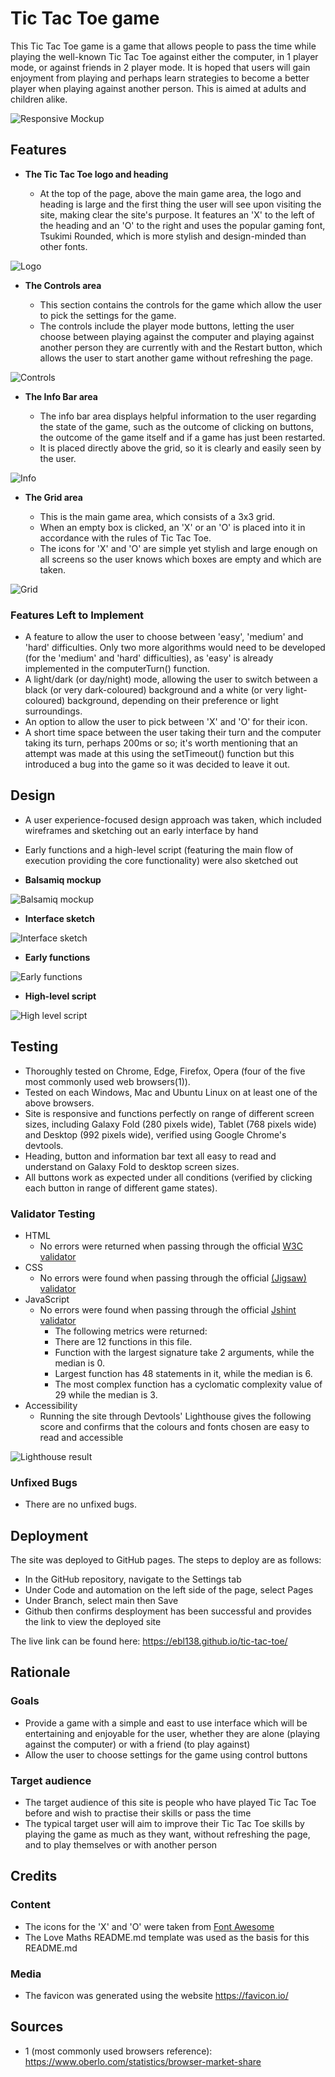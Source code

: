 # Tic Tac Toe game

This Tic Tac Toe game is a game that allows people to pass the time while playing the well-known Tic Tac Toe against either the computer, in 1 player mode, or against friends in 2 player mode. It is hoped that users will gain enjoyment from playing and perhaps learn strategies to become a better player when playing against another person. This is aimed at adults and children alike.

![Responsive Mockup](media/tic-tac-toe-responsive-mockup.png)

## Features 

- __The Tic Tac Toe logo and heading__

  - At the top of the page, above the main game area, the logo and heading is large and the first thing the user will see upon visiting the site, making clear the site's purpose. It features an 'X' to the left of the heading and an 'O' to the right and uses the popular gaming font, Tsukimi Rounded, which is more stylish and design-minded than other fonts.

![Logo](media/tic-tac-toe-logo-heading.png)

- __The Controls area__

  - This section contains the controls for the game which allow the user to pick the settings for the game.
  - The controls include the player mode buttons, letting the user choose between playing against the computer and playing against another person they are currently with and the Restart button, which allows the user to start another game without refreshing the page.

![Controls](media/controls-area.png)

- __The Info Bar area__

  - The info bar area displays helpful information to the user regarding the state of the game, such as the outcome of clicking on buttons, the outcome of the game itself and if a game has just been restarted.
  - It is placed directly above the grid, so it is clearly and easily seen by the user.

![Info](media/info-bar.png)

- __The Grid area__

  - This is the main game area, which consists of a 3x3 grid.
  - When an empty box is clicked, an 'X' or an 'O' is placed into it in accordance with the rules of Tic Tac Toe.
  - The icons for 'X' and 'O' are simple yet stylish and large enough on all screens so the user knows which boxes are empty and which are taken.

![Grid](media/grid-area.png)

### Features Left to Implement

- A feature to allow the user to choose between 'easy', 'medium' and 'hard' difficulties. Only two more algorithms would need to be developed (for the 'medium' and 'hard' difficulties), as 'easy' is already implemented in the computerTurn() function.
- A light/dark (or day/night) mode, allowing the user to switch between a black (or very dark-coloured) background and a white (or very light-coloured) background, depending on their preference or light surroundings.
- An option to allow the user to pick between 'X' and 'O' for their icon.
- A short time space between the user taking their turn and the computer taking its turn, perhaps 200ms or so; it's worth mentioning that an attempt was made at this using the setTimeout() function but this introduced a bug into the game so it was decided to leave it out.

## Design

- A user experience-focused design approach was taken, which included wireframes and sketching out an early interface by hand
- Early functions and a high-level script (featuring the main flow of execution providing the core functionality) were also sketched out

- __Balsamiq mockup__

![Balsamiq mockup](media/balsamiq-mockup.png)

- __Interface sketch__

![Interface sketch](media/interface-sketch.png)

- __Early functions__

![Early functions](media/early-functions.png)

- __High-level script__

![High level script](media/high-level-script.png)

## Testing 

- Thoroughly tested on Chrome, Edge, Firefox, Opera (four of the five most commonly used web browsers(1)).
- Tested on each Windows, Mac and Ubuntu Linux on at least one of the above browsers.
- Site is responsive and functions perfectly on range of different screen sizes, including Galaxy Fold (280 pixels wide), Tablet (768 pixels wide) and Desktop (992 pixels wide), verified using Google Chrome's devtools.
- Heading, button and information bar text all easy to read and understand on Galaxy Fold to desktop screen sizes.
- All buttons work as expected under all conditions (verified by clicking each button in range of different game states).

### Validator Testing 

- HTML
    - No errors were returned when passing through the official [W3C validator](https://validator.w3.org/nu/?showsource=yes&doc=https%3A%2F%2Febl138.github.io%2Ftic-tac-toe%2F)
- CSS
    - No errors were found when passing through the official [(Jigsaw) validator](https://jigsaw.w3.org/css-validator/validator?uri=https%3A%2F%2Febl138.github.io%2Ftic-tac-toe%2F&profile=css3svg&usermedium=all&warning=1&vextwarning=&lang=en)
- JavaScript
    - No errors were found when passing through the official [Jshint validator](https://jshint.com/)
      - The following metrics were returned: 
      - There are 12 functions in this file.
      - Function with the largest signature take 2 arguments, while the median is 0.
      - Largest function has 48 statements in it, while the median is 6.
      - The most complex function has a cyclomatic complexity value of 29 while the median is 3.
- Accessibility
  - Running the site through Devtools' Lighthouse gives the following score and confirms that the colours and fonts chosen are easy to read and accessible

 ![Lighthouse result](media/lighthouse-report.png)

### Unfixed Bugs

 - There are no unfixed bugs.

## Deployment

The site was deployed to GitHub pages. The steps to deploy are as follows:
  - In the GitHub repository, navigate to the Settings tab 
  - Under Code and automation on the left side of the page, select Pages
  - Under Branch, select main then Save
  - Github then confirms desployment has been successful and provides the link to view the deployed site

The live link can be found here: https://ebl138.github.io/tic-tac-toe/

## Rationale

### Goals

 - Provide a game with a simple and east to use interface which will be entertaining and enjoyable for the user, whether they are alone (playing against the computer) or with a friend (to play against)
 - Allow the user to choose settings for the game using control buttons

### Target audience

 - The target audience of this site is people who have played Tic Tac Toe before and wish to practise their skills or pass the time
 - The typical target user will aim to improve their Tic Tac Toe skills by playing the game as much as they want, without refreshing the page, and to play themselves or with another person

## Credits 

### Content

- The icons for the 'X' and 'O' were taken from [Font Awesome](https://fontawesome.com/)
- The Love Maths README.md template was used as the basis for this README.md

### Media

- The favicon was generated using the website https://favicon.io/

## Sources

- 1 (most commonly used browsers reference): <https://www.oberlo.com/statistics/browser-market-share>
